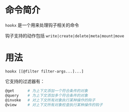 命令简介
======= 

`hookx` 是一个用来处理钩子相关的命令

钩子支持的动作包括 `write|create|delete|meta|mount|move`
    

用法
=======

```
hookx [[@filter filter-args...]...]
```

它支持的过滤器有：

```bash
@get      # 为上下文添加一个符合条件的对象
@query    # 为上下文添加多个符合条件的对象
@invoke   # 对上下文所有对象执行某种操作的钩子
@view     # 对上下文所有对象检查执行某种操作的钩子
```

